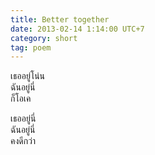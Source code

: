 ```yaml
---
title: Better together
date: 2013-02-14 1:14:00 UTC+7
category: short
tag: poem
---
```


เธออยู่โน่น  
ฉันอยู่นี่  
ก็โอเค  

เธออยู่นี่  
ฉันอยู่นี่  
คงดีกว่า  
